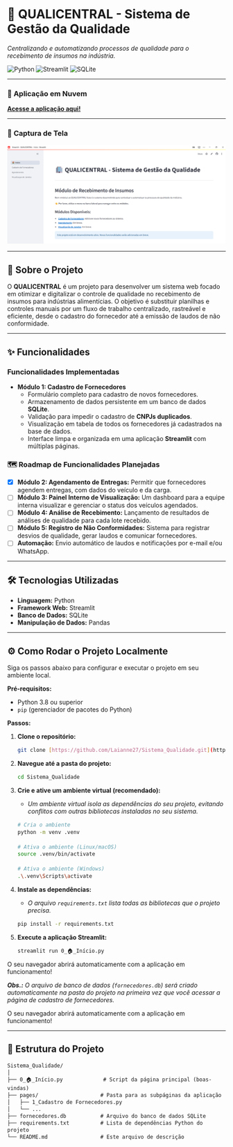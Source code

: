# 🏢 QUALICENTRAL - Sistema de Gestão da Qualidade

*Centralizando e automatizando processos de qualidade para o recebimento de insumos na indústria.*

![Python](https://img.shields.io/badge/Python-3776AB?style=for-the-badge&logo=python&logoColor=white)
![Streamlit](https://img.shields.io/badge/Streamlit-FF4B4B?style=for-the-badge&logo=streamlit&logoColor=white)
![SQLite](https://img.shields.io/badge/SQLite-003B57?style=for-the-badge&logo=sqlite&logoColor=white)

---

### 🚀 **Aplicação em Nuvem**

**[Acesse a aplicação aqui!](https://sistemaqualidade.streamlit.app/)**

---

### 📸 **Captura de Tela**

![Captura de Tela da Aplicação](screenshot-inicio.png)

---

## 📝 Sobre o Projeto

O **QUALICENTRAL** é um projeto para desenvolver um sistema web focado em otimizar e digitalizar o controle de qualidade no recebimento de insumos para indústrias alimentícias. O objetivo é substituir planilhas e controles manuais por um fluxo de trabalho centralizado, rastreável e eficiente, desde o cadastro do fornecedor até a emissão de laudos de não conformidade.

---

## ✨ Funcionalidades

### Funcionalidades Implementadas

* **Módulo 1: Cadastro de Fornecedores**
    * Formulário completo para cadastro de novos fornecedores.
    * Armazenamento de dados persistente em um banco de dados **SQLite**.
    * Validação para impedir o cadastro de **CNPJs duplicados**.
    * Visualização em tabela de todos os fornecedores já cadastrados na base de dados.
    * Interface limpa e organizada em uma aplicação **Streamlit** com múltiplas páginas.

### 🗺️ Roadmap de Funcionalidades Planejadas

-   [X] **Módulo 2: Agendamento de Entregas:** Permitir que fornecedores agendem entregas, com dados do veículo e da carga.
-   [ ] **Módulo 3: Painel Interno de Visualização:** Um dashboard para a equipe interna visualizar e gerenciar o status dos veículos agendados.
-   [ ] **Módulo 4: Análise de Recebimento:** Lançamento de resultados de análises de qualidade para cada lote recebido.
-   [ ] **Módulo 5: Registro de Não Conformidades:** Sistema para registrar desvios de qualidade, gerar laudos e comunicar fornecedores.
-   [ ] **Automação:** Envio automático de laudos e notificações por e-mail e/ou WhatsApp.

---

## 🛠️ Tecnologias Utilizadas

* **Linguagem:** Python
* **Framework Web:** Streamlit
* **Banco de Dados:** SQLite
* **Manipulação de Dados:** Pandas

---

## ⚙️ Como Rodar o Projeto Localmente

Siga os passos abaixo para configurar e executar o projeto em seu ambiente local.

**Pré-requisitos:**
* Python 3.8 ou superior
* `pip` (gerenciador de pacotes do Python)

**Passos:**

1.  **Clone o repositório:**
    ```bash
    git clone [https://github.com/Laianne27/Sistema_Qualidade.git](https://github.com/Laianne27/Sistema_Qualidade.git)
    ```

2.  **Navegue até a pasta do projeto:**
    ```bash
    cd Sistema_Qualidade
    ```

3.  **Crie e ative um ambiente virtual (recomendado):**
    * *Um ambiente virtual isola as dependências do seu projeto, evitando conflitos com outras bibliotecas instaladas no seu sistema.*
    ```bash
    # Cria o ambiente
    python -m venv .venv

    # Ativa o ambiente (Linux/macOS)
    source .venv/bin/activate

    # Ativa o ambiente (Windows)
    .\.venv\Scripts\activate
    ```

4.  **Instale as dependências:**
    * *O arquivo `requirements.txt` lista todas as bibliotecas que o projeto precisa.*
    ```bash
    pip install -r requirements.txt
    ```

5.  **Execute a aplicação Streamlit:**
    ```bash
    streamlit run 0_🏠_Início.py
    ```

O seu navegador abrirá automaticamente com a aplicação em funcionamento!

***Obs.:*** *O arquivo de banco de dados (`fornecedores.db`) será criado automaticamente na pasta do projeto na primeira vez que você acessar a página de cadastro de fornecedores.*

O seu navegador abrirá automaticamente com a aplicação em funcionamento!

---

## 📂 Estrutura do Projeto

```
Sistema_Qualidade/
│
├── 0_🏠_Início.py             # Script da página principal (boas-vindas)
├── pages/                    # Pasta para as subpáginas da aplicação
│   ├── 1_Cadastro de Fornecedores.py
│   └── ...
├── fornecedores.db           # Arquivo do banco de dados SQLite
├── requirements.txt          # Lista de dependências Python do projeto
└── README.md                 # Este arquivo de descrição
```
